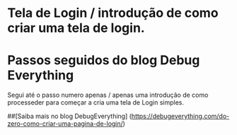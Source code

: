 # Tela de Login / introdução de como criar uma tela de login.
# Passos seguidos do blog Debug Everything


  Segui até o passo numero apenas / apenas uma introdução de como processeder
         para começar a cria uma tela de Login simples. 
         
##[Saiba mais no blog DebugEverything] (https://debugeverything.com/do-zero-como-criar-uma-pagina-de-login/)
